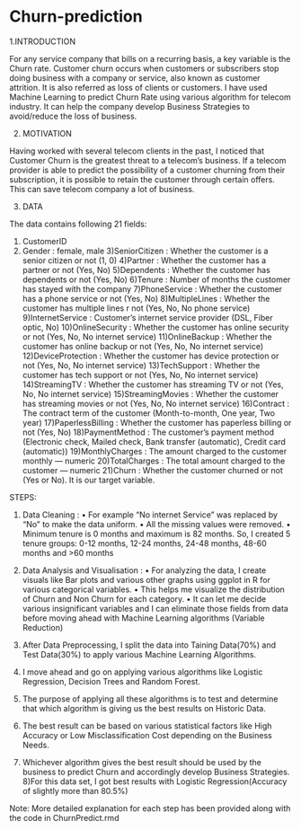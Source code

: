 # Churn-prediction

1.INTRODUCTION

For any service company that bills on a recurring basis, a key variable is the Churn rate. Customer churn occurs when customers or subscribers stop doing business with a company or service, also known as customer attrition. It is also referred as loss of clients or customers. I have used Machine Learning to predict Churn Rate using various algorithm for telecom industry. It can help the company develop Business Strategies to avoid/reduce the loss of business.

2. MOTIVATION

Having worked with several telecom clients in the past, I noticed that Customer Churn is the greatest threat to a  telecom’s business. If a telecom provider is able to predict the possibility of a customer churning from their subscription, it is possible to retain the customer through certain offers. This can save telecom company a lot of business.

3. DATA

The data contains following 21 fields:
1. CustomerID
2. Gender : female, male
3)SeniorCitizen  : Whether the customer is a senior citizen or not (1, 0)
4)Partner : Whether the customer has a partner or not (Yes, No)
5)Dependents : Whether the customer has dependents or not (Yes, No)
6)Tenure : Number of months the customer has stayed with the company
7)PhoneService  : Whether the customer has a phone service or not (Yes, No)
8)MultipleLines  : Whether the customer has multiple lines r not (Yes, No, No phone service)
9)InternetService : Customer’s internet service provider (DSL, Fiber optic, No)
10)OnlineSecurity  : Whether the customer has online security or not (Yes, No, No internet service)
11)OnlineBackup : Whether the customer has online backup or not (Yes, No, No internet service)
12)DeviceProtection : Whether the customer has device protection or not (Yes, No, No internet service)
13)TechSupport  : Whether the customer has tech support or not (Yes, No, No internet service)
14)StreamingTV  : Whether the customer has streaming TV or not (Yes, No, No internet service)
15)StreamingMovies : Whether the customer has streaming movies or not (Yes, No, No internet service)
16)Contract : The contract term of the customer (Month-to-month, One year, Two year)
17)PaperlessBilling : Whether the customer has paperless billing or not (Yes, No)
18)PaymentMethod : The customer’s payment method (Electronic check, Mailed check, Bank transfer (automatic), Credit card (automatic))
19)MonthlyCharges : The amount charged to the customer monthly — numeric 
20)TotalCharges : The total amount charged to the customer — numeric
21)Churn : Whether the customer churned or not (Yes or No). It is our target variable.

STEPS:

1)	Data Cleaning  :
•	For example “No internet Service” was replaced by “No” to make the data uniform.
•	All the missing values were removed. 
•	Minimum tenure is 0 months and maximum is 82 months. So, I created 5 tenure groups:
0-12 months, 12-24 months, 24-48 months, 48-60 months and >60 months

2)	Data Analysis and Visualisation :
•	For analyzing the data, I create visuals like Bar plots and various other graphs using ggplot in R for various categorical variables. 
•	This helps me visualize the distribution of Churn and Non Churn for each category. 
•	It can let me decide various insignificant variables and I can eliminate those fields from data before moving ahead with Machine Learning algorithms (Variable Reduction)

3)	After Data Preprocessing, I split the data into Taining Data(70%) and Test Data(30%) to apply various Machine Learning Algorithms.
4)	I move ahead and go on applying various algorithms like Logistic Regression, Decision Trees and Random Forest.
5)	The purpose of applying all these algorithms is to test and determine that which algorithm is giving us the best results on Historic Data. 
6)	The best result can be based on various statistical factors like  High Accuracy or Low Misclassification Cost depending on the Business Needs.
7)	Whichever algorithm gives the best result should be used by the business to predict Churn and accordingly develop Business Strategies. 
8)For this data set, I got best results with Logistic Regression(Accuracy of slightly more than 80.5%)

Note: More detailed explanation for each step has been provided along with the code in ChurnPredict.rmd




